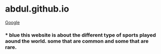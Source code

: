 # abdul.github.io
[Google](https://abdulrazeg.github.io//) 

###  * blue this website is about the different type of sports played aound the world. some that are common and some that are rare.
